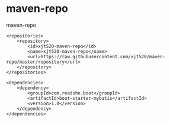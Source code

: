 # maven-repo
maven-repo

    <repositories>
        <repository>
            <id>xjt520-maven-repo</id>
            <name>xjt520-maven-repo</name>
            <url>https://raw.githubusercontent.com/xjt520/maven-repo/master/repository</url>
        </repository>
    </repositories>

    <dependencies>
        <dependency>
            <groupId>com.readshe.boot</groupId>
            <artifactId>boot-starter-mybatis</artifactId>
            <version>1.0</version>
        </dependency>
    </dependencies>
